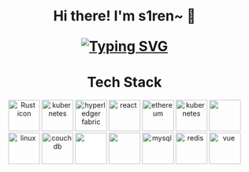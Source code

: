
<h1 align="center">Hi there! I'm s1ren~ 👋 

[![Typing SVG](https://readme-typing-svg.herokuapp.com?background=220B1DE4&center=true&vCenter=true&lines=A+Go+Software+Engineer;An+Blockchain+Development+Engineer)](https://github.com/hxx258456)

</h1>
<h1 align="center">Tech Stack</h1>
<p align="center">
<img src="https://www.vectorlogo.zone/logos/rust-lang/rust-lang-icon.svg" alt="Rust icon" style="height: 4rem" />
<img src="https://www.vectorlogo.zone/logos/golang/golang-icon.svg" alt="kubernetes" style="height: 4rem"/>
<img src="https://www.vectorlogo.zone/logos/hyperledger/hyperledger-icon.svg" alt="hyperledger fabric" style="height: 4rem"/>
<img src="https://upload.vectorlogo.zone/logos/ethereum_solidity/images/a716e883-fdc5-44ac-b5be-64e401232a50.svg" alt="react" style="height: 4rem"/>
<img src="https://www.vectorlogo.zone/logos/ethereum/ethereum-icon.svg" alt="ethereum" style="height: 4rem"/>
<img src="https://www.vectorlogo.zone/logos/kubernetes/kubernetes-icon.svg" alt="kubernetes" style="height: 4rem"/>
<img src="https://cdn.jsdelivr.net/gh/devicons/devicon/icons/docker/docker-original.svg"  style="height: 4rem"/>
<img src="https://www.vectorlogo.zone/logos/linux/linux-icon.svg" alt="linux" style="height: 4rem"/>
<img src="https://www.vectorlogo.zone/logos/apache_couchdb/apache_couchdb-icon.svg" alt="couchdb" style="height: 4rem"/>
<img src="https://cdn.jsdelivr.net/gh/devicons/devicon/icons/nodejs/nodejs-original-wordmark.svg" style="height:4rem; background-color:white"/>
<img src="https://cdn.jsdelivr.net/gh/devicons/devicon/icons/javascript/javascript-plain.svg" style="height: 4rem"/>
<img src="https://www.vectorlogo.zone/logos/mysql/mysql-icon.svg" alt="mysql" style="height: 4rem"/>
<img src="https://www.vectorlogo.zone/logos/redis/redis-icon.svg" alt="redis" style="height: 4rem"/>
<img src="https://www.vectorlogo.zone/logos/vuejs/vuejs-icon.svg" alt="vue" style="height: 4rem"/>
</p>

<br>

